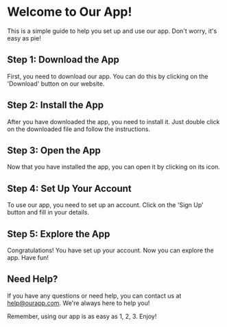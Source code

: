 # Welcome to Our App!

This is a simple guide to help you set up and use our app. Don't worry, it's easy as pie!

## Step 1: Download the App

First, you need to download our app. You can do this by clicking on the 'Download' button on our website.

## Step 2: Install the App

After you have downloaded the app, you need to install it. Just double click on the downloaded file and follow the instructions.

## Step 3: Open the App

Now that you have installed the app, you can open it by clicking on its icon.

## Step 4: Set Up Your Account

To use our app, you need to set up an account. Click on the 'Sign Up' button and fill in your details.

## Step 5: Explore the App

Congratulations! You have set up your account. Now you can explore the app. Have fun!

## Need Help?

If you have any questions or need help, you can contact us at help@ourapp.com. We're always here to help you!

Remember, using our app is as easy as 1, 2, 3. Enjoy!